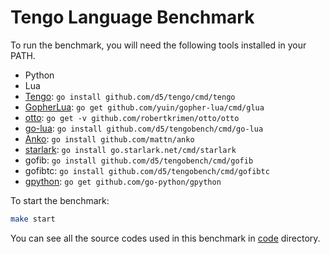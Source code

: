 # Tengo Language Benchmark

To run the benchmark, you will need the following tools installed in your PATH.

- Python
- Lua 
- [Tengo](https://github.com/d5/tengo): `go install github.com/d5/tengo/cmd/tengo`
- [GopherLua](https://github.com/yuin/gopher-lua): `go get github.com/yuin/gopher-lua/cmd/glua`
- [otto](https://github.com/robertkrimen/otto): `go get -v github.com/robertkrimen/otto/otto`
- [go-lua](https://github.com/Shopify/go-lua): `go install github.com/d5/tengobench/cmd/go-lua`
- [Anko](https://github.com/mattn/anko): `go install github.com/mattn/anko`
- [starlark](https://github.com/google/starlark-go): `go install go.starlark.net/cmd/starlark`
- gofib: `go install github.com/d5/tengobench/cmd/gofib`
- gofibtc: `go install github.com/d5/tengobench/cmd/gofibtc`
- [gpython](https://github.com/go-python/gpython): `go get github.com/go-python/gpython`

To start the benchmark:

```bash
make start
```

You can see all the source codes used in this benchmark in [code](https://github.com/d5/tengobench/tree/master/code) directory.
